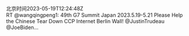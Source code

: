 北京时间2023-05-19T12:24:48Z<br>RT @wangqingpeng1: 49th G7 Summit Japan
2023.5.19-5.21
Please Help the Chinese Tear Down CCP Internet Berlin Wall!
@JustinTrudeau
@JoeBiden…<br><br><br>